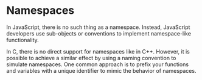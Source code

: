 # Namespaces

In JavaScript, there is no such thing as a namespace. Instead, JavaScript developers use sub-objects or conventions to implement namespace-like functionality. 

In C, there is no direct support for namespaces like in C++. However, it is possible to achieve a similar effect by using a naming convention to simulate namespaces. One common approach is to prefix your functions and variables with a unique identifier to mimic the behavior of namespaces.